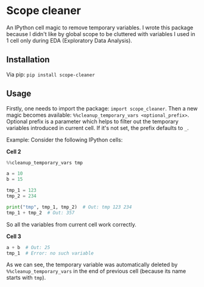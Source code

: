 # Scope cleaner

An IPython cell magic to remove temporary variables.
I wrote this package because I didn't like by global scope to be cluttered with variables I used in 1 cell only during EDA (Exploratory Data Analysis).

## Installation

Via pip: `pip install scope-cleaner`

## Usage

Firstly, one needs to import the package: `import scope_cleaner`.
Then a new magic becomes available: `%%cleanup_temporary_vars <optional_prefix>`.
Optional prefix is a parameter which helps to filter out the temporary variables introduced in current cell.
If it's not set, the prefix defaults to `_`.

Example:
Consider the following IPython cells:

**Cell 2**
```python
%%cleanup_temporary_vars tmp

a = 10
b = 15

tmp_1 = 123
tmp_2 = 234

print("tmp", tmp_1, tmp_2)  # Out: tmp 123 234
tmp_1 + tmp_2  # Out: 357
```

So all the variables from current cell work correctly.

**Cell 3**
```python
a + b  # Out: 25
tmp_1  # Error: no such variable
```

As we can see, the temporary variable was automatically deleted by `%%cleanup_temporary_vars` in the end of previous cell (because its name starts with `tmp`).

